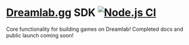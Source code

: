 # [Dreamlab.gg](https://dreamlab.gg/) SDK [![Node.js CI](https://github.com/WorldQL/dreamlab-core/actions/workflows/ci.yml/badge.svg?event=push)](https://github.com/WorldQL/dreamlab-core/actions/workflows/ci.yml)

Core functionality for building games on Dreamlab! Completed docs and public launch coming soon!
